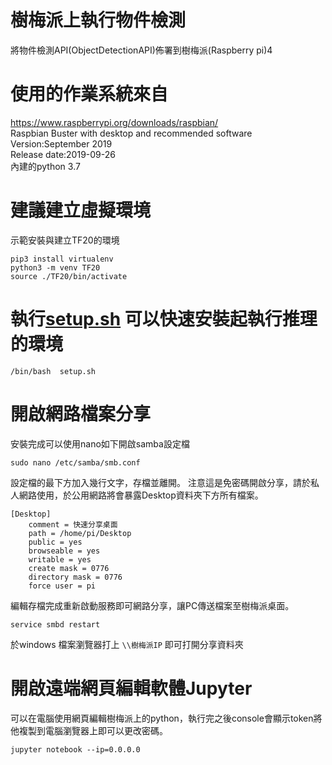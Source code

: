 # 樹梅派上執行物件檢測
將物件檢測API(ObjectDetectionAPI)佈署到樹梅派(Raspberry pi)4

# 使用的作業系統來自
https://www.raspberrypi.org/downloads/raspbian/  
Raspbian Buster with desktop and recommended software  
Version:September 2019  
Release date:2019-09-26  
內建的python 3.7  

# 建議建立虛擬環境
示範安裝與建立TF20的環境
```
pip3 install virtualenv  
python3 -m venv TF20  
source ./TF20/bin/activate  
```
# 執行[setup.sh](https://github.com/aaasdream/Raspberrypi_ObjectDetection/blob/master/setup.sh) 可以快速安裝起執行推理的環境
```
/bin/bash  setup.sh  
```
# 開啟網路檔案分享
安裝完成可以使用nano如下開啟samba設定檔
```
sudo nano /etc/samba/smb.conf
```
設定檔的最下方加入幾行文字，存檔並離開。 注意這是免密碼開啟分享，請於私人網路使用，於公用網路將會暴露Desktop資料夾下方所有檔案。  
```
[Desktop]
    comment = 快速分享桌面
    path = /home/pi/Desktop
    public = yes
    browseable = yes
    writable = yes
    create mask = 0776
    directory mask = 0776
    force user = pi
```
編輯存檔完成重新啟動服務即可網路分享，讓PC傳送檔案至樹梅派桌面。  
```
service smbd restart
```
於windows 檔案瀏覽器打上 ```\\樹梅派IP``` 即可打開分享資料夾   

# 開啟遠端網頁編輯軟體Jupyter
可以在電腦使用網頁編輯樹梅派上的python，執行完之後console會顯示token將他複製到電腦瀏覽器上即可以更改密碼。  
```
jupyter notebook --ip=0.0.0.0
```
